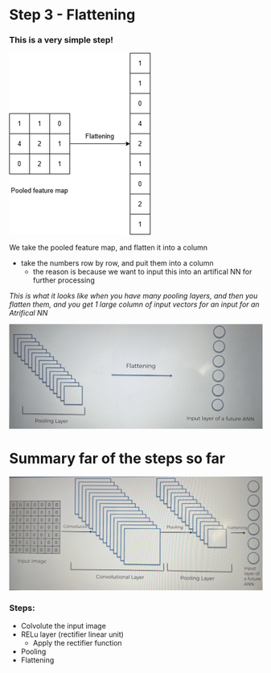 # Step 3 - Flattening

### This is a very simple step!

![Flattening](./3.22.1.png)

We take the pooled feature map, and flatten it into a column

- take the numbers row by row, and puit them into a column
  - the reason is because we want to input this into an artifical NN for further processing

_This is what it looks like when you have many pooling layers, and then you flatten them, and you get 1 large column of input vectors for an input for an Atrifical NN_

![Flattening](./3.22.2.jpg)

# Summary far of the steps so far

![Summary](./3.22.3.jpg)

### Steps:

- Colvolute the input image
- RELu layer (rectifier linear unit)
  - Apply the rectifier function
- Pooling
- Flattening
